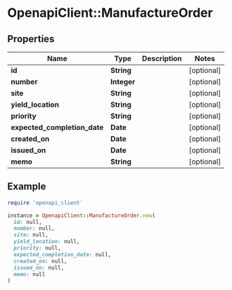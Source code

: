 # OpenapiClient::ManufactureOrder

## Properties

| Name | Type | Description | Notes |
| ---- | ---- | ----------- | ----- |
| **id** | **String** |  | [optional] |
| **number** | **Integer** |  | [optional] |
| **site** | **String** |  | [optional] |
| **yield_location** | **String** |  | [optional] |
| **priority** | **String** |  | [optional] |
| **expected_completion_date** | **Date** |  | [optional] |
| **created_on** | **Date** |  | [optional] |
| **issued_on** | **Date** |  | [optional] |
| **memo** | **String** |  | [optional] |

## Example

```ruby
require 'openapi_client'

instance = OpenapiClient::ManufactureOrder.new(
  id: null,
  number: null,
  site: null,
  yield_location: null,
  priority: null,
  expected_completion_date: null,
  created_on: null,
  issued_on: null,
  memo: null
)
```

